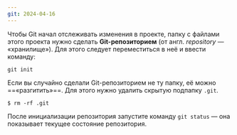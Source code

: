 ```yaml
---
git: 2024-04-16
---
```

Чтобы Git начал отслеживать изменения в проекте, папку с файлами этого проекта нужно сделать **Git-репозиторием** (от англ. _repository_ — «хранилище»). Для этого следует переместиться в неё и ввести команду:
```
git init
```

Если вы случайно сделали Git-репозиторием не ту папку, её можно ==«разгитить»==. Для этого нужно удалить скрытую подпапку `.git`.
```
$ rm -rf .git
```

После инициализации репозитория запустите команду `git status` — она показывает текущее состояние репозитория.